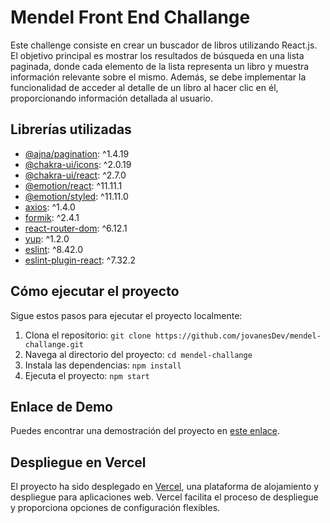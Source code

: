 # Mendel Front End Challange 

Este challenge consiste en crear un buscador de libros utilizando React.js. El objetivo principal es mostrar los resultados de búsqueda en una lista paginada, donde cada elemento de la lista representa un libro y muestra información relevante sobre el mismo. Además, se debe implementar la funcionalidad de acceder al detalle de un libro al hacer clic en él, proporcionando información detallada al usuario.

## Librerías utilizadas

- [@ajna/pagination](https://www.npmjs.com/package/@ajna/pagination): ^1.4.19
- [@chakra-ui/icons](https://www.npmjs.com/package/@chakra-ui/icons): ^2.0.19
- [@chakra-ui/react](https://www.npmjs.com/package/@chakra-ui/react): ^2.7.0
- [@emotion/react](https://www.npmjs.com/package/@emotion/react): ^11.11.1
- [@emotion/styled](https://www.npmjs.com/package/@emotion/styled): ^11.11.0
- [axios](https://www.npmjs.com/package/axios): ^1.4.0
- [formik](https://www.npmjs.com/package/formik): ^2.4.1
- [react-router-dom](https://www.npmjs.com/package/react-router-dom): ^6.12.1
- [yup](https://www.npmjs.com/package/yup): ^1.2.0
- [eslint](https://www.npmjs.com/package/eslint): ^8.42.0
- [eslint-plugin-react](https://www.npmjs.com/package/eslint-plugin-react): ^7.32.2

## Cómo ejecutar el proyecto

Sigue estos pasos para ejecutar el proyecto localmente:

1. Clona el repositorio: `git clone https://github.com/jovanesDev/mendel-challange.git`
2. Navega al directorio del proyecto: `cd mendel-challange`
3. Instala las dependencias: `npm install`
4. Ejecuta el proyecto: `npm start`

## Enlace de Demo
Puedes encontrar una demostración del proyecto en [este enlace](https://mendel-challange-2ssj.vercel.app/).

## Despliegue en Vercel
El proyecto ha sido desplegado en [Vercel](https://vercel.com/), una plataforma de alojamiento y despliegue para aplicaciones web. Vercel facilita el proceso de despliegue y proporciona opciones de configuración flexibles.
